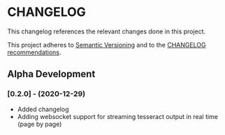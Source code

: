 CHANGELOG
=========

This changelog references the relevant changes done in this project.

This project adheres to [Semantic Versioning](http://semver.org/) 
and to the [CHANGELOG recommendations](http://keepachangelog.com/).

## Alpha Development

### [0.2.0] - (2020-12-29)
- Added changelog
- Adding websocket support for streaming tesseract output in real time (page by page)
